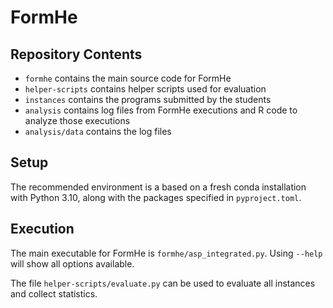 # FormHe

## Repository Contents

- `formhe` contains the main source code for FormHe
- `helper-scripts` contains helper scripts used for evaluation
- `instances` contains the programs submitted by the students
- `analysis` contains log files from FormHe executions and R code to analyze those executions
- `analysis/data` contains the log files

## Setup

The recommended environment is a based on a fresh conda installation with Python 3.10, along with the packages specified in `pyproject.toml`.

## Execution

The main executable for FormHe is `formhe/asp_integrated.py`. Using `--help` will show all options available.

The file `helper-scripts/evaluate.py` can be used to evaluate all instances and collect statistics.